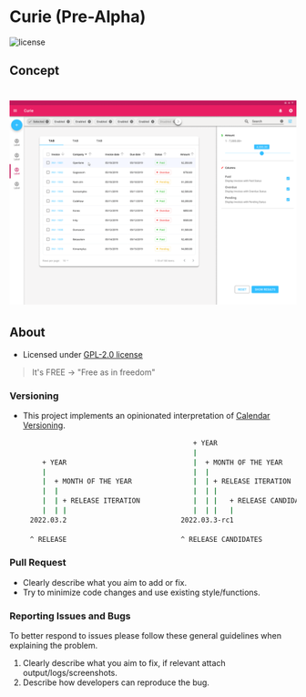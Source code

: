 # Curie (Pre-Alpha)

![license](https://img.shields.io/badge/license-GPL--2.0-green.svg)

## Concept

<h1 align="center">
    <img alt="Currie Concept" title="Currie Concept" src=".github/curie_desktop_figma.png" />
</h1>

## About

- Licensed under [GPL-2.0 license](https://opensource.org/licenses/GPL-2.0)

> It's FREE -> "Free as in freedom"

### Versioning

- This project implements an opinionated interpretation of [Calendar Versioning](https://calver.org/).

```bash
                                             + YEAR
                                             |
        + YEAR                               |  + MONTH OF THE YEAR
        |                                    |  |
        |  + MONTH OF THE YEAR               |  | + RELEASE ITERATION
        |  |                                 |  | |
        |  | + RELEASE ITERATION             |  | |   + RELEASE CANDIDATE ITERATION
        |  | |                               |  | |   |
     2022.03.2                            2022.03.3-rc1

     ^ RELEASE                            ^ RELEASE CANDIDATES
```

### Pull Request

- Clearly describe what you aim to add or fix.
- Try to minimize code changes and use existing style/functions.

### Reporting Issues and Bugs

To better respond to issues please follow these general guidelines when explaining the problem.

1. Clearly describe what you aim to fix, if relevant attach output/logs/screenshots.
2. Describe how developers can reproduce the bug.

